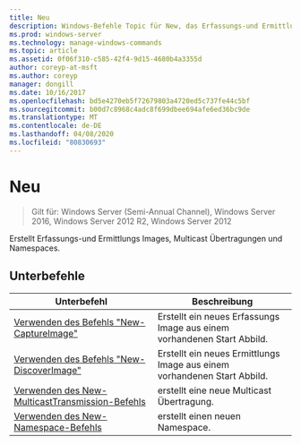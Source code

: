 ```yaml
---
title: Neu
description: Windows-Befehle Topic für New, das Erfassungs-und Ermittlungs Images, Multicast Übertragungen und Namespaces erstellt.
ms.prod: windows-server
ms.technology: manage-windows-commands
ms.topic: article
ms.assetid: 0f06f310-c585-42f4-9d15-4680b4a3355d
author: coreyp-at-msft
ms.author: coreyp
manager: dongill
ms.date: 10/16/2017
ms.openlocfilehash: bd5e4270eb5f72679803a4720ed5c737fe44c5bf
ms.sourcegitcommit: b00d7c8968c4adc8f699dbee694afe6ed36bc9de
ms.translationtype: MT
ms.contentlocale: de-DE
ms.lasthandoff: 04/08/2020
ms.locfileid: "80830693"
---
```

# <a name="new"></a>Neu

>Gilt für: Windows Server (Semi-Annual Channel), Windows Server 2016, Windows Server 2012 R2, Windows Server 2012

Erstellt Erfassungs-und Ermittlungs Images, Multicast Übertragungen und Namespaces.

## <a name="subcommands"></a>Unterbefehle
|Unterbefehl|Beschreibung|
|-------|--------|
|[Verwenden des Befehls "New-CaptureImage"](using-the-new-captureimage-command.md)|Erstellt ein neues Erfassungs Image aus einem vorhandenen Start Abbild.|
|[Verwenden des Befehls "New-DiscoverImage"](using-the-new-discoverimage-command.md)|Erstellt ein neues Ermittlungs Image aus einem vorhandenen Start Abbild.|
|[Verwenden des New-MulticastTransmission-Befehls](using-the-new-multicasttransmission-command.md)|erstellt eine neue Multicast Übertragung.|
|[Verwenden des New-Namespace-Befehls](using-the-new-namespace-command.md)|erstellt einen neuen Namespace.|
